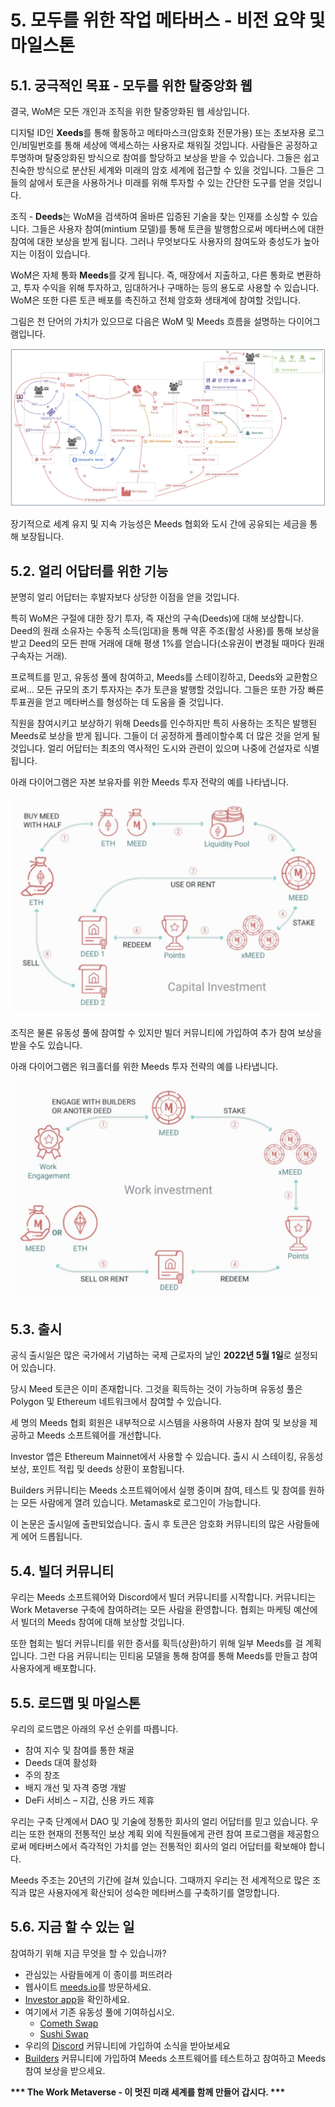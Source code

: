 # 5. 모두를 위한 작업 메타버스 - 비전 요약 및 마일스톤

## 5.1. 궁극적인 목표 - 모두를 위한 탈중앙화 웹

결국, WoM은 모든 개인과 조직을 위한 탈중앙화된 웹 세상입니다.

디지털 ID인 **Xeeds**를 통해 활동하고 메타마스크(암호화 전문가용) 또는 초보자용 로그인/비밀번호를 통해 세상에 액세스하는 사용자로 채워질 것입니다. 사람들은 공정하고 투명하며 탈중앙화된 방식으로 참여를 할당하고 보상을 받을 수 있습니다. 그들은 쉽고 친숙한 방식으로 분산된 세계와 미래의 암호 세계에 접근할 수 있을 것입니다. 그들은 그들의 삶에서 토큰을 사용하거나 미래를 위해 투자할 수 있는 간단한 도구를 얻을 것입니다.

조직 - **Deeds**는 WoM을 검색하여 올바른 입증된 기술을 찾는 인재를 소싱할 수 있습니다. 그들은 사용자 참여(mintium 모델)를 통해 토큰을 발행함으로써 메타버스에 대한 참여에 대한 보상을 받게 됩니다. 그러나 무엇보다도 사용자의 참여도와 충성도가 높아지는 이점이 있습니다.

WoM은 자체 통화 **Meeds**를 갖게 됩니다. 즉, 매장에서 지출하고, 다른 통화로 변환하고, 투자 수익을 위해 투자하고, 임대하거나 구매하는 등의 용도로 사용할 수 있습니다. WoM은 또한 다른 토큰 배포를 촉진하고 전체 암호화 생태계에 참여할 것입니다.

그림은 천 단어의 가치가 있으므로 다음은 WoM 및 Meeds 흐름을 설명하는 다이어그램입니다.

![WoM 및 Meeds 흐름](en/img/wom-flows.png)

장기적으로 세계 유지 및 지속 가능성은 Meeds 협회와 도시 간에 공유되는 세금을 통해 보장됩니다.

## 5.2. 얼리 어답터를 위한 기능

분명히 얼리 어답터는 후발자보다 상당한 이점을 얻을 것입니다.

특히 WoM은 구절에 대한 장기 투자, 즉 재산의 구속(Deeds)에 대해 보상합니다. Deed의 원래 소유자는 수동적 소득(임대)을 통해 약혼 주조(활성 사용)를 통해 보상을 받고 Deed의 모든 판매 거래에 대해 평생 1%를 얻습니다(소유권이 변경될 때마다 원래 구속자는 거래).

프로젝트를 믿고, 유동성 풀에 참여하고, Meeds를 스테이킹하고, Deeds와 교환함으로써... 모든 규모의 초기 투자자는 추가 토큰을 발행할 것입니다. 그들은 또한 가장 빠른 투표권을 얻고 메타버스를 형성하는 데 도움을 줄 것입니다.

직원을 참여시키고 보상하기 위해 Deeds를 인수하지만 특히 사용하는 조직은 발행된 Meeds로 보상을 받게 됩니다. 그들이 더 공정하게 플레이할수록 더 많은 것을 얻게 될 것입니다. 얼리 어답터는 최초의 역사적인 도시와 관련이 있으며 나중에 건설자로 식별됩니다.

아래 다이어그램은 자본 보유자를 위한 Meeds 투자 전략의 예를 나타냅니다.

![자본 보유자를 위한 Meeds 투자 전략](en/img/invest-capital.png)

조직은 물론 유동성 풀에 참여할 수 있지만 빌더 커뮤니티에 가입하여 추가 참여 보상을 받을 수도 있습니다.

아래 다이어그램은 워크홀더를 위한 Meeds 투자 전략의 예를 나타냅니다.

![워크홀더를 위한 Meeds 투자 전략](en/img/invest-work.png)

## 5.3. 출시

공식 출시일은 많은 국가에서 기념하는 국제 근로자의 날인 **2022년 5월 1일**로 설정되어 있습니다.

당시 Meed 토큰은 이미 존재합니다. 그것을 획득하는 것이 가능하며 유동성 풀은 Polygon 및 Ethereum 네트워크에서 참여할 수 있습니다.

세 명의 Meeds 협회 회원은 내부적으로 시스템을 사용하여 사용자 참여 및 보상을 제공하고 Meeds 소프트웨어를 개선합니다.

Investor 앱은 Ethereum Mainnet에서 사용할 수 있습니다. 출시 시 스테이킹, 유동성 보상, 포인트 적립 및 deeds 상환이 포함됩니다.

Builders 커뮤니티는 Meeds 소프트웨어에서 실행 중이며 참여, 테스트 및 참여를 원하는 모든 사람에게 열려 있습니다. Metamask로 로그인이 가능합니다.

이 논문은 출시일에 출판되었습니다. 출시 후 토큰은 암호화 커뮤니티의 많은 사람들에게 에어 드롭됩니다.

## 5.4. 빌더 커뮤니티

우리는 Meeds 소프트웨어와 Discord에서 빌더 커뮤니티를 시작합니다. 커뮤니티는 Work Metaverse 구축에 참여하려는 모든 사람을 환영합니다. 협회는 마케팅 예산에서 빌더의 Meeds 참여에 대해 보상할 것입니다.

또한 협회는 빌더 커뮤니티를 위한 증서를 획득(상환)하기 위해 일부 Meeds를 걸 계획입니다. 그런 다음 커뮤니티는 민티움 모델을 통해 참여를 통해 Meeds를 만들고 참여 사용자에게 배포합니다.

## 5.5. 로드맵 및 마일스톤

우리의 로드맵은 아래의 우선 순위를 따릅니다.

- 참여 지수 및 참여를 통한 채굴
- Deeds 대여 활성화
- 주의 창조
- 배지 개선 및 자격 증명 개발
- DeFi 서비스 – 지갑, 신용 카드 제휴

우리는 구축 단계에서 DAO 및 기술에 정통한 회사의 얼리 어답터를 믿고 있습니다. 우리는 또한 현재의 전통적인 보상 계획 외에 직원들에게 관련 참여 프로그램을 제공함으로써 메타버스에서 즉각적인 가치를 얻는 전통적인 회사의 얼리 어답터를 확보해야 합니다.

Meeds 주조는 20년의 기간에 걸쳐 있습니다. 그때까지 우리는 전 세계적으로 많은 조직과 많은 사용자에게 확산되어 성숙한 메타버스를 구축하기를 열망합니다.

## 5.6. 지금 할 수 있는 일

참여하기 위해 지금 무엇을 할 수 있습니까?

- 관심있는 사람들에게 이 종이를 퍼뜨려라
- 웹사이트 [meeds.io](https://www.meeds.io/)를 방문하세요.
- [Investor app](https://meeds.io/investors)을 확인하세요.
- 여기에서 기존 유동성 풀에 기여하십시오.
  - [Cometh Swap](https://swap.cometh.io/)
  - [Sushi Swap](https://sushi.com)
- 우리의 [Discord](https://discord.com/invite/hAuADSq3) 커뮤니티에 가입하여 소식을 받아보세요
- [Builders](https://meeds.io/builders) 커뮤니티에 가입하여 Meeds 소프트웨어를 테스트하고 참여하고 Meeds 참여 보상을 받으세요.

**\*\*\* The Work Metaverse - 이 멋진 미래 세계를 함께 만들어 갑시다. \*\*\***